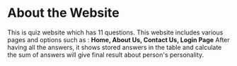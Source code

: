 # About the Website

This is quiz website which has 11 questions. 
This website includes various pages and options such as : **Home, About Us, Contact Us, Login Page**
After having all the answers, it shows stored answers in the table and calculate the sum of answers will give final result about person's personality.
